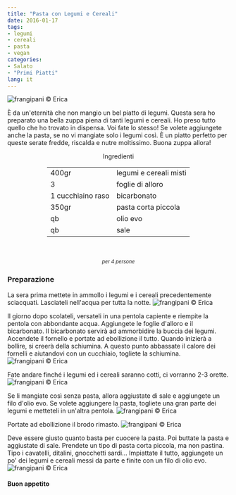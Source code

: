 ```yaml
---
title: "Pasta con Legumi e Cereali"
date: 2016-01-17
tags:
- legumi
- cereali
- pasta
- vegan
categories:
- Salato
- "Primi Piatti"
lang: it
---
```

![](header.jpg "frangipani © Erica")

È da un'eternità che non mangio un bel piatto di legumi. Questa sera ho preparato una bella zuppa piena di tanti legumi e cereali. Ho preso tutto quello che ho trovato in dispensa. Voi fate lo stesso! Se volete aggiungete anche la pasta, se no vi mangiate solo i legumi così. È un piatto perfetto per queste serate fredde, riscalda e nutre moltissimo. Buona zuppa allora!


<div id="wrapper" style="text-align: center">
  <div id="yourdiv" style="display: inline-block;">
    <div class="ingredients">
      <div class="ingredients-title">Ingredienti</div>
      <table>
        <tbody>
          </tr>
          <tr>
            <td>400gr</td>
            <td>legumi e cereali misti</td>
          </tr>
          <tr>
            <td>3</td>
            <td>foglie di alloro</td>
          </tr>
          <tr>
            <td>1 cucchiaino raso</td>
            <td>bicarbonato</td>
          </tr>
          <tr>
            <td>350gr</td>
            <td>pasta corta piccola</td>
          </tr>
          <tr>
            <td>qb</td>
            <td>olio evo</td>
          </tr>
          <tr>
            <td>qb</td>
            <td>sale</td>
          </tr>
        </tbody>
      </table>
      <br></br>
      <i class="pull-right" style="font-size: 80%;">per 4 persone</i>
    </div>
  </div>
</div>


<h3>
  <font color="grey">
    <i class="fa-solid fa-gears"></i>
  </font> Preparazione
</h3>

La sera prima mettete in ammollo i legumi e i cereali precedentemente sciacquati. Lasciateli nell'acqua per tutta la notte.
![](legumi.jpg "frangipani © Erica")

Il giorno dopo scolateli, versateli in una pentola capiente e riempite la pentola con abbondante acqua. Aggiungete le foglie d'alloro e il bicarbonato. Il bicarbonato servirà ad ammorbidire la buccia dei legumi. Accendete il fornello e portate ad ebollizione il tutto. Quando inizierà a bollire, si creerà della schiumina. A questo punto abbassate il calore dei fornelli e aiutandovi con un cucchiaio, togliete la schiumina.
![](schiuma.jpg "frangipani © Erica")

Fate andare finché i legumi ed i cereali saranno cotti, ci vorranno 2-3 orette.
![](cotti.jpg "frangipani © Erica")

Se li mangiate così senza pasta, allora aggiustate di sale e aggiungete un filo d'olio evo. Se volete aggiungere la pasta, togliete una gran parte dei legumi e metteteli in un'altra pentola.
![](zuppa.jpg "frangipani © Erica")

Portate ad ebollizione il brodo rimasto.
![](acqua.jpg "frangipani © Erica")

Deve essere giusto quanto basta per cuocere la pasta. Poi buttate la pasta e aggiustate di sale. Prendete un tipo di pasta corta piccola, ma non pastina. Tipo i cavatelli, ditalini, gnocchetti sardi... Impiattate il tutto, aggiungete un po' dei legumi e cereali messi da parte e finite con un filo di olio evo.
![](risultato.jpg "frangipani © Erica")


<h4>Buon appetito
  <font color="red">
    <i class="fa-regular fa-face-smile"></i>
  </font>
</h4>
